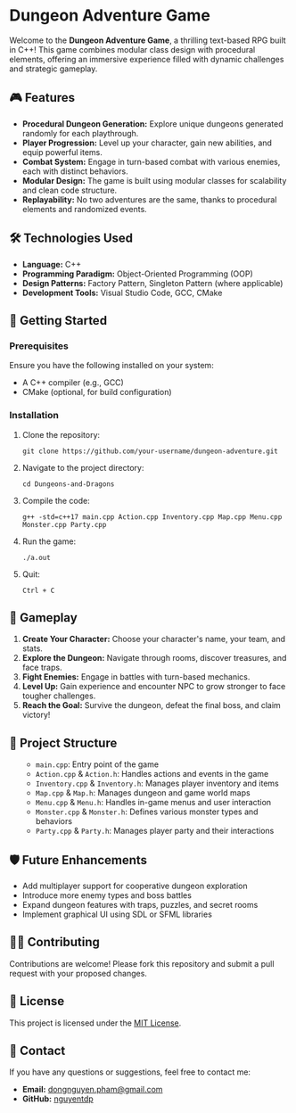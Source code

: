 # Dungeon Adventure Game

<p>Welcome to the <strong>Dungeon Adventure Game</strong>, a thrilling text-based RPG built in C++! This game combines modular class design with procedural elements, offering an immersive experience filled with dynamic challenges and strategic gameplay.</p>
<h2>🎮 Features</h2>
<ul>
    <li><strong>Procedural Dungeon Generation:</strong> Explore unique dungeons generated randomly for each playthrough.</li>
    <li><strong>Player Progression:</strong> Level up your character, gain new abilities, and equip powerful items.</li>
    <li><strong>Combat System:</strong> Engage in turn-based combat with various enemies, each with distinct behaviors.</li>
    <li><strong>Modular Design:</strong> The game is built using modular classes for scalability and clean code structure.</li>
    <li><strong>Replayability:</strong> No two adventures are the same, thanks to procedural elements and randomized events.</li>
</ul>

<h2>🛠️ Technologies Used</h2>
<ul>
    <li><strong>Language:</strong> C++</li>
    <li><strong>Programming Paradigm:</strong> Object-Oriented Programming (OOP)</li>
    <li><strong>Design Patterns:</strong> Factory Pattern, Singleton Pattern (where applicable)</li>
    <li><strong>Development Tools:</strong> Visual Studio Code, GCC, CMake</li>
</ul>

<h2>🚀 Getting Started</h2>
<h3>Prerequisites</h3>
<p>Ensure you have the following installed on your system:</p>
<ul>
    <li>A C++ compiler (e.g., GCC)</li>
    <li>CMake (optional, for build configuration)</li>
</ul>

<h3>Installation</h3>
<ol>
    <li>Clone the repository:  
        <pre><code>git clone https://github.com/your-username/dungeon-adventure.git</code></pre>
    </li>
    <li>Navigate to the project directory:  
        <pre><code>cd Dungeons-and-Dragons</code></pre>
    </li>
    <li>Compile the code:  
        <pre><code>g++ -std=c++17 main.cpp Action.cpp Inventory.cpp Map.cpp Menu.cpp Monster.cpp Party.cpp</code></pre>
    </li>
    <li>Run the game:  
        <pre><code>./a.out</code></pre>
    </li>
    <li>Quit:
        <pre><code>Ctrl + C</code></pre>
    </li>
</ol>

<h2>📖 Gameplay</h2>
<ol>
    <li><strong>Create Your Character:</strong> Choose your character's name, your team, and stats.</li>
    <li><strong>Explore the Dungeon:</strong> Navigate through rooms, discover treasures, and face traps.</li>
    <li><strong>Fight Enemies:</strong> Engage in battles with turn-based mechanics.</li>
    <li><strong>Level Up:</strong> Gain experience and encounter NPC to grow stronger to face tougher challenges.</li>
    <li><strong>Reach the Goal:</strong> Survive the dungeon, defeat the final boss, and claim victory!</li>
</ol>

<h2>📂 Project Structure</h2>
<ul>
<ul>
    <li><code>main.cpp</code>: Entry point of the game</li>
    <li><code>Action.cpp</code> &amp; <code>Action.h</code>: Handles actions and events in the game</li>
    <li><code>Inventory.cpp</code> &amp; <code>Inventory.h</code>: Manages player inventory and items</li>
    <li><code>Map.cpp</code> &amp; <code>Map.h</code>: Manages dungeon and game world maps</li>
    <li><code>Menu.cpp</code> &amp; <code>Menu.h</code>: Handles in-game menus and user interaction</li>
    <li><code>Monster.cpp</code> &amp; <code>Monster.h</code>: Defines various monster types and behaviors</li>
    <li><code>Party.cpp</code> &amp; <code>Party.h</code>: Manages player party and their interactions</li>
</ul>

</ul>

<h2>🛡️ Future Enhancements</h2>
<ul>
    <li>Add multiplayer support for cooperative dungeon exploration</li>
    <li>Introduce more enemy types and boss battles</li>
    <li>Expand dungeon features with traps, puzzles, and secret rooms</li>
    <li>Implement graphical UI using SDL or SFML libraries</li>
</ul>

<h2>👩‍💻 Contributing</h2>
<p>Contributions are welcome! Please fork this repository and submit a pull request with your proposed changes.</p>

<h2>📜 License</h2>
<p>This project is licensed under the <a href="LICENSE">MIT License</a>.</p>

<h2>📧 Contact</h2>
<p>If you have any questions or suggestions, feel free to contact me:</p>
<ul>
    <li><strong>Email:</strong> <a href="mailto:dongnguyen.pham@gmail.com">dongnguyen.pham@gmail.com</a></li>
    <li><strong>GitHub:</strong> <a href="https://github.com/nguyentdp">nguyentdp</a></li>
</ul>
